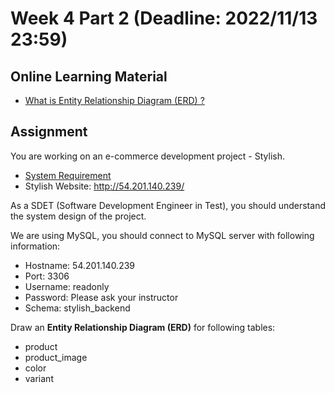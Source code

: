# Week 4 Part 2 (Deadline: 2022/11/13 23:59)

## Online Learning Material
* [What is Entity Relationship Diagram (ERD) ?](https://www.visual-paradigm.com/guide/data-modeling/what-is-entity-relationship-diagram/)

## Assignment
You are working on an e-commerce development project - Stylish.

- [System Requirement](https://docs.google.com/document/d/1TBzeYw5d7_tCm2sOBFECJRcBPvrPXgTrOVaCms6o3AM/edit?usp=sharing)
- Stylish Website: http://54.201.140.239/

As a SDET (Software Development Engineer in Test), you should understand the system design of the project.

We are using MySQL, you should connect to MySQL server with following information:
- Hostname: 54.201.140.239
- Port: 3306
- Username: readonly
- Password: Please ask your instructor
- Schema: stylish_backend

Draw an **Entity Relationship Diagram (ERD)** for following tables:
- product
- product_image
- color
- variant
